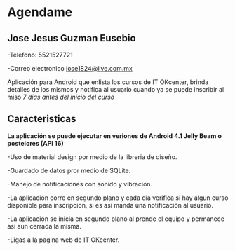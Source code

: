 Agendame
===================
Jose Jesus Guzman Eusebio
------------------------

-Telefono: 5521527721 

-Correo electronico jose1824@live.com.mx

Aplicación para Android que enlista los cursos de IT OKcenter, brinda detalles de los mismos y notifica al usuario cuando ya se puede inscribir al miso *7 dias antes del inicio del curso*

Caracteristicas
------------------------

**La aplicación se puede ejecutar en veriones de Android 4.1 Jelly Beam o posteiores (API 16)**

-Uso de material design por medio de la libreria de diseño.

-Guardado de datos pror medio de SQLite.

-Manejo de notificaciones con sonido y vibración.

-La aplicación corre en segundo plano y cada dia verifica si hay algun curso disponible para inscripcion, si es asi manda una notificación al usuario.

-La aplicación se inicia en segundo plano al prende el equipo y permanece así aun cerrada la misma.

-Ligas a la pagina web de IT OKcenter.
